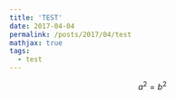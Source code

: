 ```yaml
---
title: 'TEST'
date: 2017-04-04
permalink: /posts/2017/04/test
mathjax: true
tags:
  - test
---
```


$$a^2 = b^2$$